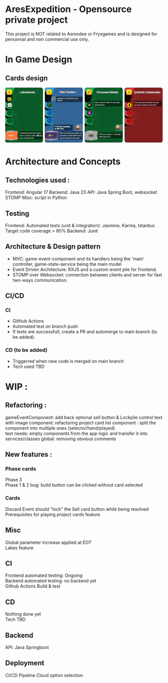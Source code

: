 # AresExpedition - Opensource private project  
This project is NOT related to Asmodee or Fryxgames and is designed for personnal and non commercial use only.

# In Game Design
## Cards design
![image](https://github.com/Mylaana/AresExpedition/blob/main/ressources/images/cards%20design.png)

# Architecture and Concepts
## Technologies used :
Frontend: Angular 17
Backend: Java 23
API: Java Spring Boot, websocket STOMP
Misc: script in Python  

## Testing
Frontend: Automated tests (unit & integration): Jasmine, Karma, Istanbul. Target code coverage > 80%
Backend: Junit  

## Architecture & Design pattern
- MVC: game-event-component and its handlers being the 'main' controller, game-state-service being the main model  
- Event Driven Architecture: RXJS and a custom event pile for frontend.  
- STOMP over Websocket: connection between clients and server for fast two-ways communication.

## CI/CD
### CI
- GitHub Actions  
- Automated test on branch push
- If tests are successfull, create a PR and automerge to main branch (to be added).

### CD (to be added)
- Triggerred when new code is merged on main branch
- Tech used TBD

# WIP : 
## Refactoring :
gameEventComponent: add back optional sell button & Lockpile control
text with image component: refactoring
project card list component : split the component into multiple ones (selector/hand/played)  
test needs: empty components from the app logic and transfer it into services/classes 
global: removing obvious comments

## New features :
### Phase cards
Phase 3  
Phase 1 & 2 bug: build button can be clicked without card selected   

### Cards
Discard Event should "lock" the Sell card button while being resolved  
Prerequisites for playing project cards feature

## Misc
Global parameter increase applied at EOT  
Lakes feature

## CI
Frontend automated testing: Ongoing  
Backend automated testing: no backend yet  
Github Actions Build & test

## CD
Nothing done yet  
Tech TBD  

## Backend
API: Java Springboot  

## Deployment
CI/CD Pipeline
Cloud option selection
